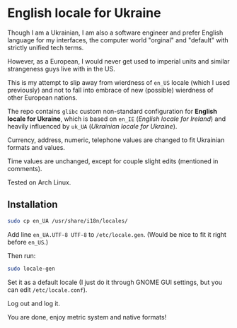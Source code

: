 # English locale for Ukraine

Though I am a Ukrainian, I am also a software engineer and prefer English language for my interfaces, the computer world "orginal" and "default" with strictly unified tech terms.

However, as a European, I would never get used to imperial units and similar strangeness guys live with in the US.

This is my attempt to slip away from wierdness of `en_US` locale (which I used previously) and not to fall into embrace of new (possible) wierdness of other European nations.

The repo contains `glibc` custom non-standard configuration for **English locale for Ukraine**, which is based on `en_IE` (*English locale for Ireland*) and heavily influenced by `uk_UA` (*Ukrainian locale for Ukraine*).

Currency, address, numeric, telephone values are changed to fit Ukrainian formats and values.

Time values are unchanged, except for couple slight edits (mentioned in comments).

Tested on Arch Linux.

## Installation

```bash
sudo cp en_UA /usr/share/i18n/locales/
```

Add line `en_UA.UTF-8 UTF-8` to `/etc/locale.gen`. (Would be nice to fit it right before `en_US`.)

Then run:

```bash
sudo locale-gen
```

Set it as a default locale (I just do it through GNOME GUI settings, but you can edit `/etc/locale.conf`).

Log out and log it.

You are done, enjoy metric system and native formats!
